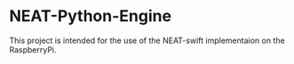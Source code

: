 # NEAT-Python-Engine

This project is intended for the use of the NEAT-swift implementaion on the RaspberryPi.

